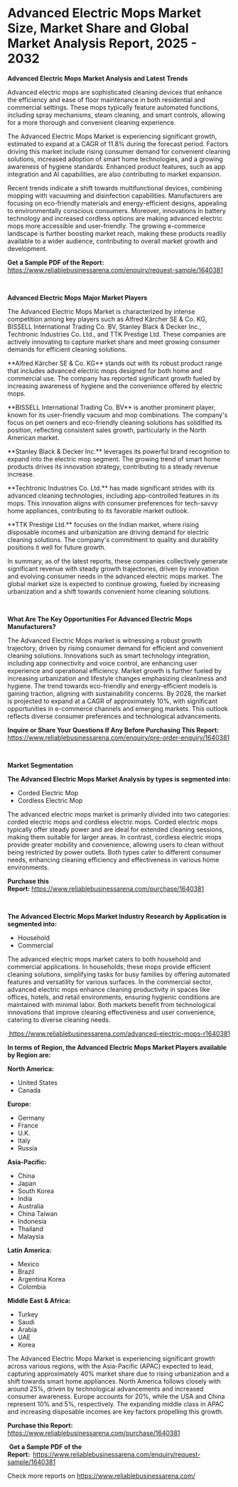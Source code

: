<p><h1>Advanced Electric Mops Market Size, Market Share and Global Market Analysis Report, 2025 - 2032</h1></p><p><strong>Advanced Electric Mops Market Analysis and Latest Trends</strong></p>
<p><p>Advanced electric mops are sophisticated cleaning devices that enhance the efficiency and ease of floor maintenance in both residential and commercial settings. These mops typically feature automated functions, including spray mechanisms, steam cleaning, and smart controls, allowing for a more thorough and convenient cleaning experience.</p><p>The Advanced Electric Mops Market is experiencing significant growth, estimated to expand at a CAGR of 11.8% during the forecast period. Factors driving this market include rising consumer demand for convenient cleaning solutions, increased adoption of smart home technologies, and a growing awareness of hygiene standards. Enhanced product features, such as app integration and AI capabilities, are also contributing to market expansion.</p><p>Recent trends indicate a shift towards multifunctional devices, combining mopping with vacuuming and disinfection capabilities. Manufacturers are focusing on eco-friendly materials and energy-efficient designs, appealing to environmentally conscious consumers. Moreover, innovations in battery technology and increased cordless options are making advanced electric mops more accessible and user-friendly. The growing e-commerce landscape is further boosting market reach, making these products readily available to a wider audience, contributing to overall market growth and development.</p></p>
<p><strong>Get a Sample PDF of the Report:&nbsp;</strong> <a href="https://www.reliablebusinessarena.com/enquiry/request-sample/1640381?utm_campaign=2822&utm_medium=2&utm_source=Github&utm_content=ia&utm_term=11042025&utm_id=advanced-electric-mops">https://www.reliablebusinessarena.com/enquiry/request-sample/1640381</a></p>
<p>&nbsp;</p>
<p><strong>Advanced Electric Mops Major Market Players</strong></p>
<p><p>The Advanced Electric Mops Market is characterized by intense competition among key players such as Alfred Kärcher SE & Co. KG, BISSELL International Trading Co. BV, Stanley Black & Decker Inc., Techtronic Industries Co. Ltd., and TTK Prestige Ltd. These companies are actively innovating to capture market share and meet growing consumer demands for efficient cleaning solutions.</p><p>**Alfred Kärcher SE & Co. KG** stands out with its robust product range that includes advanced electric mops designed for both home and commercial use. The company has reported significant growth fueled by increasing awareness of hygiene and the convenience offered by electric mops.</p><p>**BISSELL International Trading Co. BV** is another prominent player, known for its user-friendly vacuum and mop combinations. The company's focus on pet owners and eco-friendly cleaning solutions has solidified its position, reflecting consistent sales growth, particularly in the North American market.</p><p>**Stanley Black & Decker Inc.** leverages its powerful brand recognition to expand into the electric mop segment. The growing trend of smart home products drives its innovation strategy, contributing to a steady revenue increase.</p><p>**Techtronic Industries Co. Ltd.** has made significant strides with its advanced cleaning technologies, including app-controlled features in its mops. This innovation aligns with consumer preferences for tech-savvy home appliances, contributing to its favorable market outlook.</p><p>**TTK Prestige Ltd.** focuses on the Indian market, where rising disposable incomes and urbanization are driving demand for electric cleaning solutions. The company's commitment to quality and durability positions it well for future growth.</p><p>In summary, as of the latest reports, these companies collectively generate significant revenue with steady growth trajectories, driven by innovation and evolving consumer needs in the advanced electric mops market. The global market size is expected to continue growing, fueled by increasing urbanization and a shift towards convenient home cleaning solutions.</p></p>
<p>&nbsp;</p>
<p><strong>What Are The Key Opportunities For Advanced Electric Mops Manufacturers?</strong></p>
<p><p>The Advanced Electric Mops market is witnessing a robust growth trajectory, driven by rising consumer demand for efficient and convenient cleaning solutions. Innovations such as smart technology integration, including app connectivity and voice control, are enhancing user experience and operational efficiency. Market growth is further fueled by increasing urbanization and lifestyle changes emphasizing cleanliness and hygiene. The trend towards eco-friendly and energy-efficient models is gaining traction, aligning with sustainability concerns. By 2028, the market is projected to expand at a CAGR of approximately 10%, with significant opportunities in e-commerce channels and emerging markets. This outlook reflects diverse consumer preferences and technological advancements.</p></p>
<p><strong>Inquire or Share Your Questions If Any Before Purchasing This Report:</strong> <a href="https://www.reliablebusinessarena.com/enquiry/pre-order-enquiry/1640381?utm_campaign=2822&utm_medium=2&utm_source=Github&utm_content=ia&utm_term=11042025&utm_id=advanced-electric-mops">https://www.reliablebusinessarena.com/enquiry/pre-order-enquiry/1640381</a></p>
<p>&nbsp;</p>
<p><strong>Market Segmentation</strong></p>
<p><strong>The Advanced Electric Mops Market Analysis by types is segmented into:</strong></p>
<p><ul><li>Corded Electric Mop</li><li>Cordless Electric Mop</li></ul></p>
<p><p>The advanced electric mops market is primarily divided into two categories: corded electric mops and cordless electric mops. Corded electric mops typically offer steady power and are ideal for extended cleaning sessions, making them suitable for larger areas. In contrast, cordless electric mops provide greater mobility and convenience, allowing users to clean without being restricted by power outlets. Both types cater to different consumer needs, enhancing cleaning efficiency and effectiveness in various home environments.</p></p>
<p><strong>Purchase this Report:&nbsp;</strong><a href="https://www.reliablebusinessarena.com/purchase/1640381?utm_campaign=2822&utm_medium=2&utm_source=Github&utm_content=ia&utm_term=11042025&utm_id=advanced-electric-mops">https://www.reliablebusinessarena.com/purchase/1640381</a></p>
<p>&nbsp;</p>
<p><strong>The Advanced Electric Mops Market Industry Research by Application is segmented into:</strong></p>
<p><ul><li>Household</li><li>Commercial</li></ul></p>
<p><p>The advanced electric mops market caters to both household and commercial applications. In households, these mops provide efficient cleaning solutions, simplifying tasks for busy families by offering automated features and versatility for various surfaces. In the commercial sector, advanced electric mops enhance cleaning productivity in spaces like offices, hotels, and retail environments, ensuring hygienic conditions are maintained with minimal labor. Both markets benefit from technological innovations that improve cleaning effectiveness and user convenience, catering to diverse cleaning needs.</p></p>
<p><a href="https://www.reliablebusinessarena.com/advanced-electric-mops-r1640381?utm_campaign=2822&utm_medium=2&utm_source=Github&utm_content=ia&utm_term=11042025&utm_id=advanced-electric-mops">&nbsp;https://www.reliablebusinessarena.com/advanced-electric-mops-r1640381</a></p>
<p><strong>In terms of Region, the Advanced Electric Mops Market Players available by Region are:</strong></p>
<p>
    <p> <strong> North America: </strong>
        <ul>
            <li>United States</li>
            <li>Canada</li>
        </ul>
        </p> 
    <p> <strong> Europe: </strong>
        <ul>
            <li>Germany</li>
            <li>France</li>
            <li>U.K.</li>
            <li>Italy</li>
            <li>Russia</li>
        </ul>
        </p> 
    <p> <strong> Asia-Pacific: </strong>
        <ul>
            <li>China</li>
            <li>Japan</li>
            <li>South Korea</li>
            <li>India</li>
            <li>Australia</li>
            <li>China Taiwan</li>
            <li>Indonesia</li>
            <li>Thailand</li>
            <li>Malaysia</li>
        </ul>
        </p> 
    <p> <strong> Latin America: </strong>
        <ul>
            <li>Mexico</li>
            <li>Brazil</li>
            <li>Argentina Korea</li>
            <li>Colombia</li>
        </ul>
        </p> 
    <p> <strong> Middle East & Africa: </strong>
        <ul>
            <li>Turkey</li>
            <li>Saudi</li>
            <li>Arabia</li>
            <li>UAE</li>
            <li>Korea</li>
        </ul>
    </p>
    </p>
<p><p>The Advanced Electric Mops Market is experiencing significant growth across various regions, with the Asia-Pacific (APAC) expected to lead, capturing approximately 40% market share due to rising urbanization and a shift towards smart home appliances. North America follows closely with around 25%, driven by technological advancements and increased consumer awareness. Europe accounts for 20%, while the USA and China represent 10% and 5%, respectively. The expanding middle class in APAC and increasing disposable incomes are key factors propelling this growth.</p></p>
<p><strong>Purchase this Report: </strong><a href="https://www.reliablebusinessarena.com/purchase/1640381?utm_campaign=2822&utm_medium=2&utm_source=Github&utm_content=ia&utm_term=11042025&utm_id=advanced-electric-mops">https://www.reliablebusinessarena.com/purchase/1640381</a></p>
<p>&nbsp;<strong>Get a Sample PDF of the Report:&nbsp;&nbsp;</strong><a href="https://www.reliablebusinessarena.com/enquiry/request-sample/1640381?utm_campaign=2822&utm_medium=2&utm_source=Github&utm_content=ia&utm_term=11042025&utm_id=advanced-electric-mops">https://www.reliablebusinessarena.com/enquiry/request-sample/1640381</a></p>
<p><strong></strong></p>
<p>Check more reports on <a href="https://www.reliablebusinessarena.com/?utm_campaign=2822&utm_medium=2&utm_source=Github&utm_content=ia&utm_term=11042025&utm_id=advanced-electric-mops">https://www.reliablebusinessarena.com/</a></p>